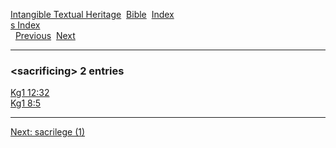 [Intangible Textual Heritage](../../index)  [Bible](../index) 
[Index](index)   
[s Index](_s_)  
  [Previous](c09700)  [Next](c09702) 

------------------------------------------------------------------------

### &lt;sacrificing&gt; 2 entries

[Kg1 12:32](../kjv/kg1012.htm#032)  
[Kg1 8:5](../kjv/kg1008.htm#005)  

------------------------------------------------------------------------

[Next: sacrilege (1)](c09702)
